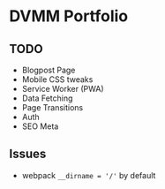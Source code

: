 # DVMM Portfolio

## TODO

-   Blogpost Page
-   Mobile CSS tweaks
-   Service Worker (PWA)
-   Data Fetching
-   Page Transitions
-   Auth
-   SEO Meta

## Issues

-   webpack `__dirname = '/'` by default
